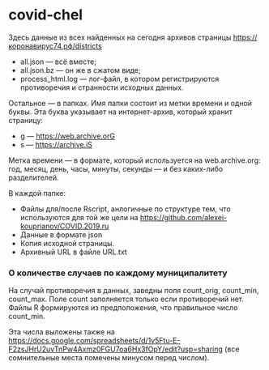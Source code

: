 # covid-chel

Здесь данные из всех найденных на сегодня архивов страницы
https://коронавирус74.рф/districts

* all.json — всё вместе;
* all.json.bz — он же в сжатом виде;
* process_html.log — лог-файл, в котором регистрируются
противоречия и странности исходных данных.

Остальное — в папках. Имя папки состоит из метки времени и одной буквы.
Эта буква указывает на интернет-архив, который хранит страницу:
* g — https://web.archive.orG
* s — https://archive.iS

Метка времени — в формате, который используется на web.archive.org:
год, месяц, день, часы, минуты, секунды — и без каких-либо разделителей.

В каждой папке:

* Файлы для/после Rscript, анлогичные по структуре тем, что используются для
той же цели на https://github.com/alexei-kouprianov/COVID.2019.ru
* Данные в формате json
* Копия исходной страницы.
* Архивный URL в файле URL.txt

### О количестве случаев по каждому муниципалитету

На случай противоречия в данных, заведны поля count_orig, count_min,
count_max. Поле count заполняется только если противоречий нет.
Файлы R формируются из предположения, что правильное число count_min.

Эта числа выложены также на
https://docs.google.com/spreadsheets/d/1v5Ftu-E-F2zsJHrU2uvTnPw4Axmz0FGU7oa6Hx3fOpY/edit?usp=sharing
(все сомнительные места помечены минусом перед числом).
